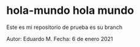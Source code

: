 # hola-mundo hola mundo
Este es mi repositorio de prueba es su branch

Autor: Eduardo M.
Fecha: 6 de enero 2021
